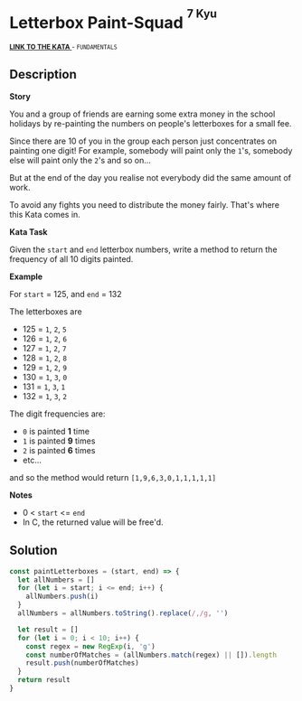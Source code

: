 <h1>Letterbox Paint-Squad <sup><sup>7 Kyu</sup></sup></h1>

<sup>
  <a href="https://www.codewars.com/kata/597d75744f4190857a00008d">
    <strong>LINK TO THE KATA</strong>
  </a> - <code>FUNDAMENTALS</code>
</sup>

## Description

**Story**

You and a group of friends are earning some extra money in the school holidays by re-painting the numbers on people's letterboxes for a small fee.

Since there are 10 of you in the group each person just concentrates on painting one digit! For example, somebody will paint only the `1`'s, somebody else will paint only the `2`'s and so on...

But at the end of the day you realise not everybody did the same amount of work.

To avoid any fights you need to distribute the money fairly. That's where this Kata comes in.

**Kata Task**

Given the `start` and `end` letterbox numbers, write a method to return the frequency of all 10 digits painted.

**Example**

For `start` = 125, and `end` = 132

The letterboxes are

- 125 = `1`, `2`, `5`
- 126 = `1`, `2`, `6`
- 127 = `1`, `2`, `7`
- 128 = `1`, `2`, `8`
- 129 = `1`, `2`, `9`
- 130 = `1`, `3`, `0`
- 131 = `1`, `3`, `1`
- 132 = `1`, `3`, `2`

The digit frequencies are:

- `0` is painted **1** time
- `1` is painted **9** times
- `2` is painted **6** times
- etc...

and so the method would return `[1,9,6,3,0,1,1,1,1,1]`

**Notes**

- 0 < `start` <= `end`
- In C, the returned value will be free'd.

## Solution

```javascript
const paintLetterboxes = (start, end) => {
  let allNumbers = []
  for (let i = start; i <= end; i++) {
    allNumbers.push(i)
  }
  allNumbers = allNumbers.toString().replace(/,/g, '')

  let result = []
  for (let i = 0; i < 10; i++) {
    const regex = new RegExp(i, 'g')
    const numberOfMatches = (allNumbers.match(regex) || []).length
    result.push(numberOfMatches)
  }
  return result
}
```
